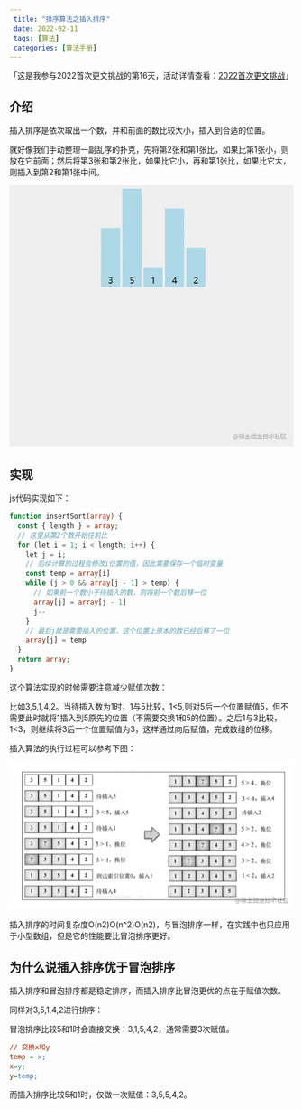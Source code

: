 ```yaml
---
 title: "排序算法之插入排序"
 date: 2022-02-11
 tags: [算法]
 categories: [算法手册]
---
```


「这是我参与2022首次更文挑战的第16天，活动详情查看：[2022首次更文挑战](https://juejin.cn/post/7052884569032392740 "https://juejin.cn/post/7052884569032392740")」

介绍
--

插入排序是依次取出一个数，并和前面的数比较大小，插入到合适的位置。

就好像我们手动整理一副乱序的扑克，先将第2张和第1张比，如果比第1张小，则放在它前面；然后将第3张和第2张比，如果比它小，再和第1张比，如果比它大，则插入到第2和第1张中间。

![sort-ins.gif](../imgs/0c276dd1937c4e649bcbbc5a034a2b34.png)

实现
--

js代码实现如下：

```php
function insertSort(array) {
  const { length } = array;
  // 这里从第2个数开始往前比
  for (let i = 1; i < length; i++) {
    let j = i;
    // 后续计算的过程会修改i位置的值，因此需要保存一个临时变量
    const temp = array[i]
    while (j > 0 && array[j - 1] > temp) {
      // 如果前一个数小于待插入的数，则将前一个数后移一位
      array[j] = array[j - 1]
      j--
    }
    // 最后j就是需要插入的位置，这个位置上原本的数已经后移了一位
    array[j] = temp
  }
  return array;
}

```

这个算法实现的时候需要注意减少赋值次数：

比如3,5,1,4,2。当待插入数为1时，1与5比较，1<5,则对5后一个位置赋值5，但不需要此时就将1插入到5原先的位置（不需要交换1和5的位置）。之后1与3比较，1<3，则继续将3后一个位置赋值为3，这样通过向后赋值，完成数组的位移。

插入算法的执行过程可以参考下图：

![image.png](../imgs/f08580f2d68a41f89945c559ebb019b3.png)

插入排序的时间复杂度O(n2)O(n^2)O(n2)，与冒泡排序一样，在实践中也只应用于小型数组，但是它的性能要比冒泡排序更好。

为什么说插入排序优于冒泡排序
--------------

插入排序和冒泡排序都是稳定排序，而插入排序比冒泡更优的点在于赋值次数。

同样对3,5,1,4,2进行排序：

冒泡排序比较5和1时会直接交换：3,1,5,4,2，通常需要3次赋值。

```ini
// 交换x和y
temp = x;
x=y;
y=temp;

```

而插入排序比较5和1时，仅做一次赋值：3,5,5,4,2。